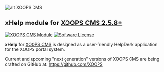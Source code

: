 ![alt XOOPS CMS](https://xoops.org/images/logoXoops4GithubRepository.png)
## xHelp module for  [XOOPS CMS 2.5.8+](https://xoops.org)
[![XOOPS CMS Module](https://img.shields.io/badge/XOOPS%20CMS-Module-blue.svg)](https://xoops.org)
[![Software License](https://img.shields.io/badge/license-GPL-brightgreen.svg?style=flat)](LICENSE)

**xHelp** for [XOOPS CMS](https://xoops.org) is designed as a user-friendly HelpDesk application for the XOOPS portal system.

Current and upcoming "next generation" versions of XOOPS CMS are being crafted on GitHub at: https://github.com/XOOPS
